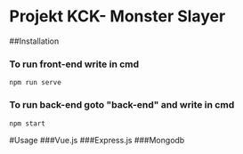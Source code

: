 # Projekt KCK- Monster Slayer

##Installation 
### To run front-end write in cmd
```
npm run serve
```

### To run back-end goto "back-end" and write in cmd
```
npm start
```
#Usage
###Vue.js
###Express.js
###Mongodb
